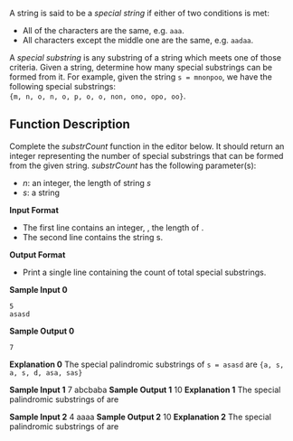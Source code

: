 A string is said to be a  _special string_  if either of two conditions is met:
-   All of the characters are the same, e.g.  `aaa`.
-   All characters except the middle one are the same, e.g.  `aadaa`.

A  _special substring_  is any substring of a string which meets one of those criteria. 
Given a string, determine how many special substrings can be formed from it.
For example, given the string `s = mnonpoo`, we have the following special substrings:  
`{m, n, o, n, o, p, o, o, non, ono, opo, oo}`.

## Function Description
Complete the  _substrCount_  function in the editor below. 
It should return an integer representing the number of special substrings that can be formed from the given string.
*substrCount* has the following parameter(s):
 -   _n_: an integer, the length of string  _s_
 -   _s_: a string

**Input Format**
 - The first line contains an integer,  , the length of  .   
 - The second line contains the string s.
 
**Output Format**
 - Print a single line containing the count of total special substrings.

**Sample Input 0**

    5
    asasd

**Sample Output 0**

    7 

**Explanation 0**
The special palindromic substrings of `s = asasd` are `{a, s, a, s, d, asa, sas}`

**Sample Input 1**
7
abcbaba
**Sample Output 1**
10 
**Explanation 1**
The special palindromic substrings of  are

**Sample Input 2**
4
aaaa
**Sample Output 2**
10
**Explanation 2**
The special palindromic substrings of  are
<!--stackedit_data:
eyJoaXN0b3J5IjpbMTMzOTk4NTI3LC02NTcyODM0ODcsMTk4NT
Y0NDg3OV19
-->
